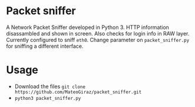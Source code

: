 # Packet sniffer
A Network Packet Sniffer developed in Python 3. HTTP information disassambled and shown in screen. Also checks for login info in RAW layer.
Currently configured to sniff `eth0`. Change parameter on `packet_sniffer.py` for sniffing a different interface. 
# Usage
- Download the files `git clone https://github.com/MateoGiraz/packet_sniffer.git`
- `python3 packet_sniffer.py`


